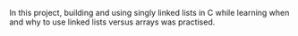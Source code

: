 In this project, building and using singly linked lists
in C while learning when and why to use linked lists versus arrays was practised.
